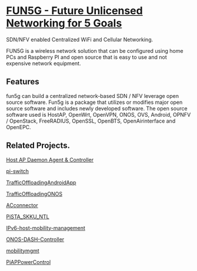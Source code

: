 # [FUN5G - Future Unlicensed Networking for 5 Goals](http://openwincon.khu.ac.kr/fun5g/)
SDN/NFV enabled Centralized WiFi and Cellular Networking.

FUN5G is a wireless network solution that can be configured using home PCs and Raspberry PI and open source that is easy to use and not expensive network equipment.

## Features
fun5g can build a centralized network-based SDN / NFV leverage open source software. Fun5g is a package that utilizes or modifies major open source software and includes newly developed software. The open source software used is HostAP, OpenWrt, OpenVPN, ONOS, OVS, Android, OPNFV / OpenStack, FreeRADIUS, OpenSSL, OpenBTS, OpenAirinterface and OpenEPC.

## Related Projects.
[Host AP Daemon Agent & Controller](https://github.com/OpenWinCon/Fun5G/tree/master/agent)

[pi-switch](https://github.com/OpenWinCon/pi-switch)

[TrafficOffloadingAndroidApp](https://github.com/OpenWinCon/TrafficOffloadingAndroidApp)

[TrafficOffloadingONOS](https://github.com/OpenWinCon/TrafficOffloadingONOS)

[ACconnector](https://github.com/OpenWinCon/ACconnector)

[PiSTA_SKKU_NTL](https://github.com/OpenWinCon/PiSTA_0SKKU_NTL)

[IPv6-host-mobility-management](https://github.com/OpenWinCon/IPv6-host-mobility-management)

[ONOS-DASH-Controller](https://github.com/OpenWinCon/ONOS-DASH-Controller)

[mobilitymgmt](https://github.com/OpenWinCon/mobilitymgmt)

[PiAPPowerControl](https://github.com/OpenWinCon/PiAPPowerControl)

